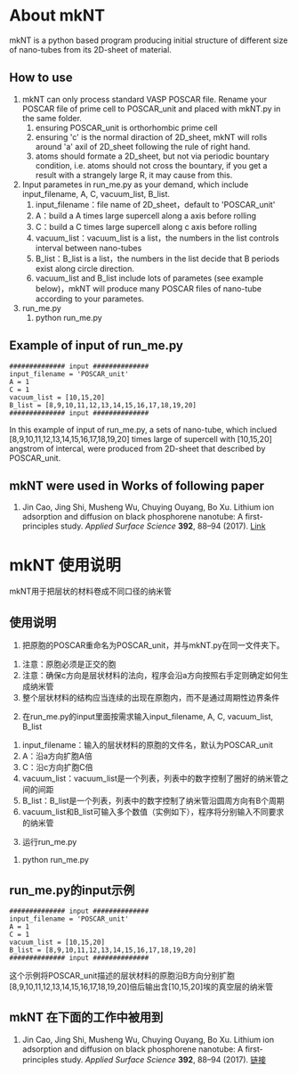 # About mkNT #

mkNT is a python based program producing initial structure of different size of nano-tubes from its 2D-sheet of material. 

## How to use ##

1.	mkNT can only process standard VASP POSCAR file. Rename your POSCAR file of prime cell to POSCAR_unit and placed with mkNT.py in the same folder.   
	1)	ensuring POSCAR_unit is orthorhombic prime cell  
	2)	ensuring 'c' is the normal diraction of 2D_sheet, mkNT will rolls around 'a' axil of 2D_sheet following the rule of right hand.  
	3)	atoms should formate a 2D_sheet, but not via periodic bountary condition,  i.e. atoms should not cross the bountary, if you get a result with a strangely large R, it may cause from this.  
2.	Input parametes in run_me.py as your demand, which include input_filename, A, C, vacuum_list, B_list.  
	1)	input_filename：file name of 2D_sheet，default to 'POSCAR_unit'  
	2)	A：build a A times large supercell along a axis before rolling  
	3)	C：build a C times large supercell along c axis before rolling  
	4)	vacuum_list：vacuum_list is a list，the numbers in the list controls interval between nano-tubes    
	5)	B_list：B_list is a list，the numbers in the list decide that B periods exist along circle direction.  
	6)	vacuum_list and B_list include lots of parametes (see example below)，mkNT will produce many POSCAR files of nano-tube according to your parametes.  
3.	run_me.py  
	1)	python run_me.py  

## Example of input of run_me.py ##

	############## input ##############
	input_filename = 'POSCAR_unit'
	A = 1
	C = 1
	vacuum_list = [10,15,20]
	B_list = [8,9,10,11,12,13,14,15,16,17,18,19,20]
	############## input ##############

In this example of input of run_me.py, a sets of nano-tube, which inclued [8,9,10,11,12,13,14,15,16,17,18,19,20] times large of supercell with [10,15,20] angstrom of intercal, were produced from 2D-sheet that described by POSCAR_unit.

## mkNT were used in Works of following paper ##

1. Jin Cao, Jing Shi, Musheng Wu, Chuying Ouyang, Bo Xu. Lithium ion adsorption and diffusion on black phosphorene nanotube: A first-principles study. *Applied Surface Science* **392**, 88–94 (2017). [Link](http://dx.doi.org/10.1016/j.apsusc.2016.09.004 "DOI")


# mkNT 使用说明 #

mkNT用于把层状的材料卷成不同口径的纳米管

## 使用说明 ##

1.	把原胞的POSCAR重命名为POSCAR_unit，并与mkNT.py在同一文件夹下。  
  1)	注意：原胞必须是正交的胞  
  2)	注意：确保c方向是层状材料的法向，程序会沿a方向按照右手定则确定如何生成纳米管  
  3)	整个层状材料的结构应当连续的出现在原胞内，而不是通过周期性边界条件  
2.	在run_me.py的input里面按需求输入input_filename, A, C, vacuum_list, B_list  
  1)	input_filename：输入的层状材料的原胞的文件名，默认为POSCAR_unit  
  2)	A：沿a方向扩胞A倍  
  3)	C：沿c方向扩胞C倍  
  4)	vacuum_list：vacuum_list是一个列表，列表中的数字控制了圈好的纳米管之间的间距  
  5)	B_list：B_list是一个列表，列表中的数字控制了纳米管沿圆周方向有B个周期  
  6)	vacuum_list和B_list可输入多个数值（实例如下），程序将分别输入不同要求的纳米管  
3.	运行run_me.py  
  1)	python run_me.py  

## run_me.py的input示例 ##

	############## input ##############
	input_filename = 'POSCAR_unit'
	A = 1
	C = 1
	vacuum_list = [10,15,20]
	B_list = [8,9,10,11,12,13,14,15,16,17,18,19,20]
	############## input ##############

这个示例将POSCAR_unit描述的层状材料的原胞沿B方向分别扩胞[8,9,10,11,12,13,14,15,16,17,18,19,20]倍后输出含[10,15,20]埃的真空层的纳米管

## mkNT 在下面的工作中被用到 ##

1. Jin Cao, Jing Shi, Musheng Wu, Chuying Ouyang, Bo Xu. Lithium ion adsorption and diffusion on black phosphorene nanotube: A first-principles study. *Applied Surface Science* **392**, 88–94 (2017). [链接](http://dx.doi.org/10.1016/j.apsusc.2016.09.004 "DOI")
